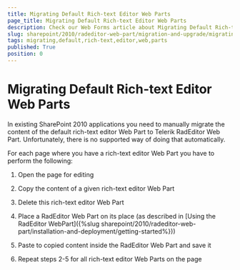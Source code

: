 ```yaml
---
title: Migrating Default Rich-text Editor Web Parts
page_title: Migrating Default Rich-text Editor Web Parts
description: Check our Web Forms article about Migrating Default Rich-text Editor Web Parts.
slug: sharepoint/2010/radeditor-web-part/migration-and-upgrade/migrating-default-rich-text-editor-web-parts
tags: migrating,default,rich-text,editor,web,parts
published: True
position: 0
---
```


# Migrating Default Rich-text Editor Web Parts


 

In existing SharePoint 2010 applications you need to manually migrate the content of the default rich-text editor Web Part to Telerik RadEditor Web Part. Unfortunately, there is no supported way of doing that automatically.

For each page where you have a rich-text editor Web Part you have to perform the following:

1. Open the page for editing

1. Copy the content of a given rich-text editor Web Part

1. Delete this rich-text editor Web Part

1. Place a RadEditor Web Part on its place (as described in [Using the RadEditor WebPart]({%slug sharepoint/2010/radeditor-web-part/installation-and-deployment/getting-started%}))

1. Paste to copied content inside the RadEditor Web Part and save it

1. Repeat steps 2-5 for all rich-text editor Web Parts on the page
